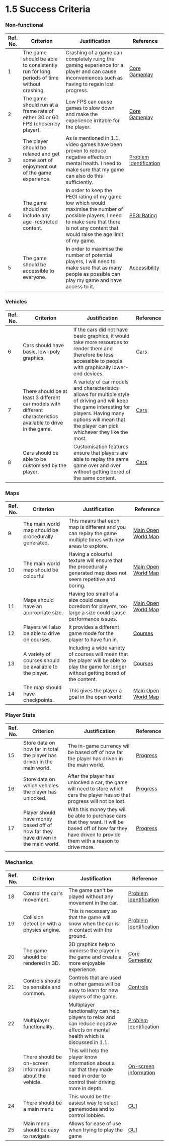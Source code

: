 # 1.5 Success Criteria

### Non-functional

| Ref. No. | Criterion                                                                               | Justification                                                                                                                                                                                     | Reference                                                                |
| -------- | --------------------------------------------------------------------------------------- | ------------------------------------------------------------------------------------------------------------------------------------------------------------------------------------------------- | ------------------------------------------------------------------------ |
| 1        | The game should be able to consistently run for long periods of time without crashing.  | Crashing of a game can completely ruing the gaming experience for a player and can cause inconveniences such as having to regain lost progress.                                                   | [Core Gameplay](1.4a-features-of-the-proposed-solution.md#core-gameplay) |
| 2        | The game should run at a frame rate of either 30 or 60 FPS (chosen by player).          | Low FPS can cause games to slow down and make the experience irritable for the player.                                                                                                            | [Core Gameplay](1.4a-features-of-the-proposed-solution.md#core-gameplay) |
| 3        | The player should be relaxed and get some sort of enjoyment out of the game experience. | As is mentioned in 1.1, video games have been proven to reduce negative effects on mental health. I need to make sure that my game can also do this sufficiently.                                 | [Problem Identification](1.1-problem-identification.md)                  |
| 4        | The game should not include any age-restricted content.                                 | In order to keep the PEGI rating of my game low which would maximise the number of possible players, I need to make sure that there is not any content that would raise the age limit of my game. | [PEGI Rating](1.2-stakeholders.md#pegi-rating)                           |
| 5        | The game should be accessible to everyone.                                              | In order to maximise the number of potential players, I will need to make sure that as many people as possible can play my game and have access to it.                                            | [Accessibility](1.4a-features-of-the-proposed-solution.md#accessibility) |

### Vehicles

| Ref. No. | Criterion                                                                                                      | Justification                                                                                                                                                                                                         | Reference                                              |
| -------- | -------------------------------------------------------------------------------------------------------------- | --------------------------------------------------------------------------------------------------------------------------------------------------------------------------------------------------------------------- | ------------------------------------------------------ |
| 6        | Cars should have basic, low-poly graphics.                                                                     | If the cars did not have basic graphics, it would take more resources to render them and therefore be less accessible to people with graphically lower-end devices.                                                   | [Cars](1.4a-features-of-the-proposed-solution.md#cars) |
| 7        | There should be at least 3 different car models with different characteristics available to drive in the game. | A variety of car models and characteristics allows for multiple style of driving and will keep the game interesting for players. Having many options will mean that the player can pick whichever they like the most. | [Cars](1.4a-features-of-the-proposed-solution.md#cars) |
| 8        | Cars should be able to be customised by the player.                                                            | Customisation features ensure that players are able to replay the same game over and over without getting bored of the same content.                                                                                  | [Cars](1.4a-features-of-the-proposed-solution.md#cars) |

### Maps

| Ref. No. | Criterion                                               | Justification                                                                                                                                | Reference                                                                            |
| -------- | ------------------------------------------------------- | -------------------------------------------------------------------------------------------------------------------------------------------- | ------------------------------------------------------------------------------------ |
| 9        | The main world map should be procedurally generated.    | This means that each map is different and you can replay the game multiple times with new areas to explore.                                  | [Main Open World Map](1.4a-features-of-the-proposed-solution.md#main-open-world-map) |
| 10       | The main world map should be colourful                  | Having a colourful texture will ensure that the procedurally generated map does not seem repetitive and boring.                              | [Main Open World Map](1.4a-features-of-the-proposed-solution.md#main-open-world-map) |
| 11       | Maps should have an appropriate size.                   | Having too small of a size could cause boredom for players, too large a size could cause performance issues.                                 | [Main Open World Map](1.4a-features-of-the-proposed-solution.md#main-open-world-map) |
| 12       | Players will also be able to drive on courses.          | It provides a different game mode for the player to have fun in.                                                                             | [Courses](1.4a-features-of-the-proposed-solution.md#courses)                         |
| 13       | A variety of courses should be available to the player. | Including a wide variety of courses will mean that the player will be able to play the game for longer without getting bored of the content. | [Courses](1.4a-features-of-the-proposed-solution.md#courses)                         |
| 14       | The map should have checkpoints.                        | This gives the player a goal in the open world.                                                                                              | [Main Open World Map](1.4a-features-of-the-proposed-solution.md#main-open-world-map) |

### Player Stats

| Ref. No. | Criterion                                                                         | Justification                                                                                                                                                    | Reference                                                      |
| -------- | --------------------------------------------------------------------------------- | ---------------------------------------------------------------------------------------------------------------------------------------------------------------- | -------------------------------------------------------------- |
| 15       | Store data on how far in total the player has driven in the main world.           | The in-game currency will be based off of how far the player has driven in the main world.                                                                       | [Progress](1.4a-features-of-the-proposed-solution.md#progress) |
| 16       | Store data on which vehicles the player has unlocked.                             | After the player has unlocked a car, the game will need to store which cars the player has so that progress will not be lost.                                    | [Progress](1.4a-features-of-the-proposed-solution.md#progress) |
| 17       | Player should have money based off of how far they have driven in the main world. | With this money they will be able to purchase cars that they want. It will be based off of how far they have driven to provide them with a reason to drive more. | [Progress](1.4a-features-of-the-proposed-solution.md#progress) |

### Mechanics

| Ref. No. | Criterion                                                | Justification                                                                                                                    | Reference                                                                                |
| -------- | -------------------------------------------------------- | -------------------------------------------------------------------------------------------------------------------------------- | ---------------------------------------------------------------------------------------- |
| 18       | Control the car's movement.                              | The game can't be played without any movement in the car.                                                                        | [Problem Identification](1.1-problem-identification.md)                                  |
| 19       | Collision detection with a physics engine.               | This is necessary so that the game will know when the car is in contact with the ground.                                         | [Problem Identification](1.1-problem-identification.md)                                  |
| 20       | The game should be rendered in 3D.                       | 3D graphics help to immerse the player in the game and create a more enjoyable experience.                                       | [Core Gameplay](1.4a-features-of-the-proposed-solution.md#core-gameplay)                 |
| 21       | Controls should be sensible and common.                  | Controls that are used in other games will be easy to learn for new players of the game.                                         | [Controls](1.4a-features-of-the-proposed-solution.md#controls)                           |
| 22       | Multiplayer functionality.                               | Multiplayer functionality can help players to relax and can reduce negative effects on mental health  which is discussed in 1.1. | [Problem Identification](1.1-problem-identification.md)                                  |
| 23       | There should be on-screen information about the vehicle. | This will help the player know information about a car that they made need in order to control their driving more in depth.      | [On-screen information](1.4a-features-of-the-proposed-solution.md#on-screen-information) |
| 24       | There should be a main menu                              | This would be the easiest way to select gamemodes and to control lobbies.                                                        | [GUI](1.4a-features-of-the-proposed-solution.md#gui)                                     |
| 25       | Main menu should be easy to navigate                     | Allows for ease of use when trying to play the game                                                                              | [GUI](1.4a-features-of-the-proposed-solution.md#gui)                                     |

